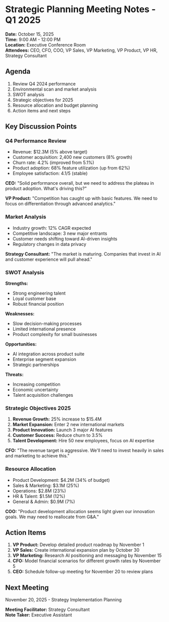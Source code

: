 # Strategic Planning Meeting Notes - Q1 2025

**Date:** October 15, 2025  
**Time:** 9:00 AM - 12:00 PM  
**Location:** Executive Conference Room  
**Attendees:** CEO, CFO, COO, VP Sales, VP Marketing, VP Product, VP HR, Strategy Consultant  

## Agenda
1. Review Q4 2024 performance
2. Environmental scan and market analysis
3. SWOT analysis
4. Strategic objectives for 2025
5. Resource allocation and budget planning
6. Action items and next steps

## Key Discussion Points

### Q4 Performance Review
- Revenue: $12.3M (5% above target)
- Customer acquisition: 2,400 new customers (8% growth)
- Churn rate: 4.2% (improved from 5.1%)
- Product adoption: 68% feature utilization (up from 62%)
- Employee satisfaction: 4.1/5 (stable)

**CEO:** "Solid performance overall, but we need to address the plateau in product adoption. What's driving this?"

**VP Product:** "Competition has caught up with basic features. We need to focus on differentiation through advanced analytics."

### Market Analysis
- Industry growth: 12% CAGR expected
- Competitive landscape: 3 new major entrants
- Customer needs shifting toward AI-driven insights
- Regulatory changes in data privacy

**Strategy Consultant:** "The market is maturing. Companies that invest in AI and customer experience will pull ahead."

### SWOT Analysis
**Strengths:**
- Strong engineering talent
- Loyal customer base
- Robust financial position

**Weaknesses:**
- Slow decision-making processes
- Limited international presence
- Product complexity for small businesses

**Opportunities:**
- AI integration across product suite
- Enterprise segment expansion
- Strategic partnerships

**Threats:**
- Increasing competition
- Economic uncertainty
- Talent acquisition challenges

### Strategic Objectives 2025
1. **Revenue Growth:** 25% increase to $15.4M
2. **Market Expansion:** Enter 2 new international markets
3. **Product Innovation:** Launch 3 major AI features
4. **Customer Success:** Reduce churn to 3.5%
5. **Talent Development:** Hire 50 new employees, focus on AI expertise

**CFO:** "The revenue target is aggressive. We'll need to invest heavily in sales and marketing to achieve this."

### Resource Allocation
- Product Development: $4.2M (34% of budget)
- Sales & Marketing: $3.1M (25%)
- Operations: $2.8M (23%)
- HR & Talent: $1.5M (12%)
- General & Admin: $0.9M (7%)

**COO:** "Product development allocation seems light given our innovation goals. We may need to reallocate from G&A."

## Action Items
1. **VP Product:** Develop detailed product roadmap by November 1
2. **VP Sales:** Create international expansion plan by October 30
3. **VP Marketing:** Research AI positioning and messaging by November 15
4. **CFO:** Model financial scenarios for different growth rates by November 5
5. **CEO:** Schedule follow-up meeting for November 20 to review plans

## Next Meeting
November 20, 2025 - Strategy Implementation Planning

**Meeting Facilitator:** Strategy Consultant  
**Note Taker:** Executive Assistant